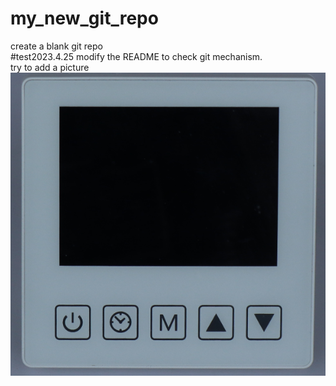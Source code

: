 # my_new_git_repo
create a blank git repo  
#test2023.4.25
modify the README to check git mechanism.  
try to add a picture  
<img src="111.png">  

